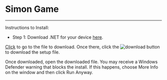 # Simon Game
___

Instructions to Install:

* Step 1: Download .NET for your device [here](https://dotnet.microsoft.com/download/dotnet-core/3.1).

<a id ="raw-url" href="https://github.com/RyanberryPi/Simon/blob/master/Simon/Simon_Setup/Release/Simon_Setup.msi">Click</a> to go to the file to download. Once there, click the ![download button](https://github.com/RyanberryPi/Simon/blob/master/githubDown.jpg "download button") to download the setup file.

Once downloaded, open the downloaded file. You may receive a Windows Defender warning that blocks the install. If this happens, choose More Info on the window and then click Run Anyway.
